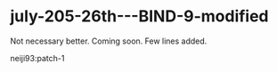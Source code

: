# july-205-26th---BIND-9-modified
Not necessary better. Coming soon. Few lines added.


neiji93:patch-1
